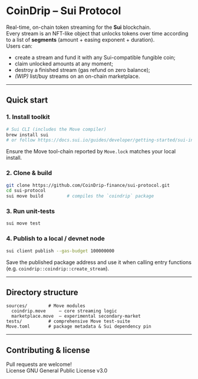 # CoinDrip – Sui Protocol

Real-time, on-chain token streaming for the **Sui** blockchain.  
Every stream is an NFT-like object that unlocks tokens over time according to
a list of **segments** (amount + easing exponent + duration).  
Users can:

- create a stream and fund it with any Sui-compatible fungible coin;
- claim unlocked amounts at any moment;
- destroy a finished stream (gas refund on zero balance);
- _(WIP)_ list/buy streams on an on-chain marketplace.

---

## Quick start

### 1. Install toolkit

```bash
# Sui CLI (includes the Move compiler)
brew install sui
# or follow https://docs.sui.io/guides/developer/getting-started/sui-install
```

Ensure the Move tool-chain reported by `Move.lock` matches your local install.

### 2. Clone & build

```bash
git clone https://github.com/CoinDrip-finance/sui-protocol.git
cd sui-protocol
sui move build         # compiles the `coindrip` package
```

### 3. Run unit-tests

```bash
sui move test
```

### 4. Publish to a local / devnet node

```bash
sui client publish --gas-budget 100000000
```

Save the published package address and use it when calling entry functions
(e.g. `coindrip::coindrip::create_stream`).

---

## Directory structure

```
sources/        # Move modules
  coindrip.move     – core streaming logic
  marketplace.move  – experimental secondary-market
tests/          # comprehensive Move test-suite
Move.toml       # package metadata & Sui dependency pin
```

---

## Contributing & license

Pull requests are welcome!  
License GNU General Public License v3.0
